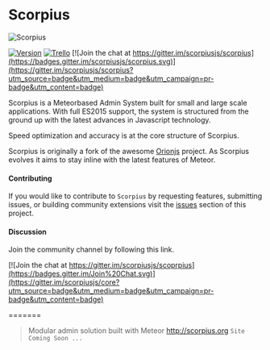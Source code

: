 # Scorpius




![Scorpius][1]
 
[![Version](https://img.shields.io/badge/Version-0.2.0-blue.svg?style=flat-square)]() [![Trello](https://img.shields.io/badge/Favro-Roadmap-yellow.svg?style=flat-square)](https://favro.com/organization/33e97eaca264ea0a2fd4dc99/01d1aa78db9d627ac3b21ef8)
[![Join the chat at https://gitter.im/scorpiusjs/scorpius](https://badges.gitter.im/scorpiusjs/scorpius.svg)](https://gitter.im/scorpiusjs/scorpius?utm_source=badge&utm_medium=badge&utm_campaign=pr-badge&utm_content=badge)

Scorpius is a Meteorbased Admin System built for small and large scale applications. With full ES2015 support, the system is structured from the ground up with the latest advances in Javascript technology.

Speed optimization and accuracy is at the core structure of Scorpius.

Scorpius is originally a fork of the awesome [Orionjs](https://github.com/orionjs/orion)
project.  As Scorpius evolves it aims to stay inline with the latest features of Meteor.

#### Contributing
If you would like to contribute to `Scorpius` by requesting features, submitting issues, or building community extensions visit the [issues](https://github.com/scorpiusjs/scorpius/issues) section of this project. 

#### Discussion
Join the community channel by following this link.

[![Join the chat at https://gitter.im/scorpiusjs/scoprpius](https://badges.gitter.im/Join%20Chat.svg)](https://gitter.im/scorpiusjs/core?utm_source=badge&utm_medium=badge&utm_campaign=pr-badge&utm_content=badge)


  [1]: https://raw.githubusercontent.com/scorpiusjs/graphics/master/logos/scorpiusjs-logo.png
=======

> Modular admin solution built with Meteor http://scorpius.org `Site Coming Soon ...`

